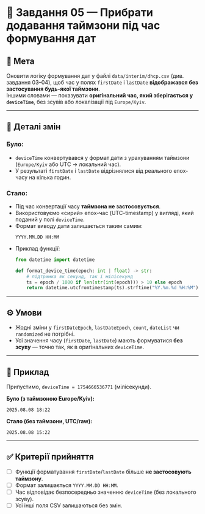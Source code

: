 # 🧩 Завдання 05 — Прибрати додавання таймзони під час формування дат

## 🎯 Мета
Оновити логіку формування дат у файлі `data/interim/dhcp.csv` (див. завдання 03–04), щоб час у полях `firstDate` і `lastDate` **відображався без застосування будь-якої таймзони**.  
Іншими словами — показувати **оригінальний час, який зберігається у `deviceTime`**, без зсувів або локалізації під `Europe/Kyiv`.

---

## 🧩 Деталі змін

### Було:
- `deviceTime` конвертувався у формат дати з урахуванням таймзони (`Europe/Kyiv` або UTC → локальний час).
- У результаті `firstDate` і `lastDate` відрізнялися від реального епох-часу на кілька годин.

### Стало:
- Під час конвертації часу **таймзона не застосовується**.
- Використовуємо «сирий» епох-час (UTC-timestamp) у вигляді, який поданий у полі `deviceTime`.
- Формат виводу дати залишається таким самим:
  ```
  YYYY.MM.DD HH:MM
  ```
- Приклад функції:
  ```python
  from datetime import datetime

  def format_device_time(epoch: int | float) -> str:
      # підтримка як секунд, так і мілісекунд
      ts = epoch / 1000 if len(str(int(epoch))) > 10 else epoch
      return datetime.utcfromtimestamp(ts).strftime("%Y.%m.%d %H:%M")
  ```

---

## ⚙️ Умови
- Жодні зміни у `firstDateEpoch`, `lastDateEpoch`, `count`, `dateList` чи `randomized` не потрібні.
- Усі значення часу (`firstDate`, `lastDate`) мають формуватися **без зсуву** — точно так, як в оригінальних `deviceTime`.

---

## 🧪 Приклад
Припустимо, `deviceTime = 1754666536771` (мілісекунди).

**Було (з таймзоною Europe/Kyiv):**
```
2025.08.08 18:22
```

**Стало (без таймзони, UTC/raw):**
```
2025.08.08 15:22
```

---

## ✅ Критерії прийняття
- [ ] Функції форматування `firstDate`/`lastDate` більше **не застосовують таймзону**.
- [ ] Формат залишається `YYYY.MM.DD HH:MM`.
- [ ] Час відповідає безпосередньо значенню `deviceTime` (без локального зсуву).
- [ ] Усі інші поля CSV залишаються без змін.
